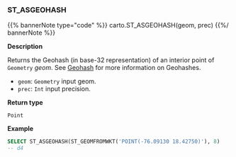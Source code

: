### ST_ASGEOHASH

{{% bannerNote type="code" %}}
carto.ST_ASGEOHASH(geom, prec)
{{%/ bannerNote %}}

**Description**

Returns the Geohash (in base-32 representation) of an interior point of `Geometry` _geom_. See [Geohash](https://www.geomesa.org/documentation/stable/user/appendix/utils.html#geohash) for more information on Geohashes.

* `geom`: `Geometry` input geom.
* `prec`: `Int` input precision.

**Return type**

`Point`

**Example**

```sql
SELECT ST_ASGEOHASH(ST_GEOMFROMWKT('POINT(-76.09130 18.42750)'), 8)
-- d4
```